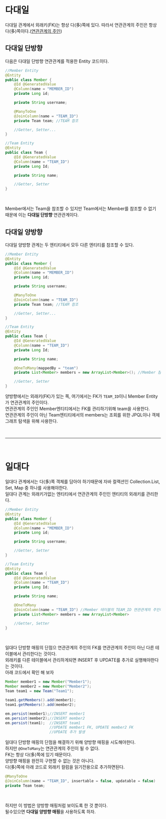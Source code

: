 # 다대일
다대일 관계에서 외래키(FK)는 항상 다(多)쪽에 있다. 따라서 연관관계의 주인은 항상 다(多)쪽이다.([연관관계의 주인](https://github.com/oyatrij/my-study/blob/main/JPA/infrean-jpa-basic/%EC%9D%B4%EB%A1%A0/%EC%97%B0%EA%B4%80%EA%B4%80%EA%B3%84%EC%9D%98%20%EC%A3%BC%EC%9D%B8.md))<br>

## 다대일 단방향
다음은 다대일 단방향 연관관계를 적용한 Entity 코드이다.<br>
```java
//Member Entity
@Entity
public class Member {
    @Id @GeneratedValue
    @Column(name = "MEMBER_ID")
    private Long id;

    private String username;

    @ManyToOne
    @JoinColumn(name = "TEAM_ID")
    private Team team; //TEAM 참조

    //Getter, Setter...
}

//Team Entity
@Entity
public class Team {
    @Id @GeneratedValue
    @Column(name = "TEAM_ID")
    private Long Id;

    private String name;

    //Getter, Setter
}
```

<br>

Member에서는 Team을 참조할 수 있지만 Team에서는 Member를 참조할 수 없기 때문에 이는 **다대일 단방향** 연관관계이다.<br>

## 다대일 양방향
다대일 양방향 관계는 두 엔티티에서 모두 다른 엔티티를 참조할 수 있다.

```java
//Member Entity
@Entity
public class Member {
    @Id @GeneratedValue
    @Column(name = "MEMBER_ID")
    private Long id;

    private String username;

    @ManyToOne
    @JoinColumn(name = "TEAM_ID")
    private Team team; //TEAM 참조

    //Getter, Setter...
}

//Team Entity
@Entity
public class Team {
    @Id @GeneratedValue
    @Column(name = "TEAM_ID")
    private Long Id;

    private String name;

    @OneToMany(mappedBy = "team")
    private List<Member> members = new ArrayList<Member>(); //Member 참조

    //Getter, Setter
}
```

양방향에서는 외래키(FK)가 있는 쪽, 여기에서는 FK가 `TEAM_ID`이니 Member Entity가 연관관계의 주인이다.<br>
연관관계의 주인인 Member엔티티에서는 FK를 관리하기위해 team을 사용한다.<br>
연관관계의 주인이 아닌 Team엔티티에서의 members는 조회를 위한 JPQL이나 객체 그래프 탐색을 위해 사용한다.<br>

<br>

---

<br>

# 일대다
일대다 관계에서는 다(多)쪽 객체를 담아야 하기때문에 자바 컬랙션인 Collection.List, Set, Map 중 하나를 사용해야한다.<br>
일대다 관계는 외래키가없는 엔티티에서 연관관계의 주인인 엔티티의 외래키를 관리한다.<br>

```java
//Member Entity
@Entity
public class Member {
    @Id @GeneratedValue
    @Column(name = "MEMBER_ID")
    private Long id;

    private String username;

    //Getter, Setter
}

//Team Entity
@Entity
public class Team {
    @Id @GeneratedValue
    @Column(name = "TEAM_ID")
    private Long Id;

    private String name;

    @OneToMany
    @JoinColumn(name = "TEAM_ID") //Member 테이블의 TEAM_ID 연관관계의 주인에 (FK)
    private List<Member> members = new ArrayList<Member>

    //Getter, Setter
}
```

<br>

일대다 단방향 매핑의 단점으 연관관계의 주인의 FK를 연관관계의 주인이 아닌 다른 테이블에서 관리한다는 것이다.<br>
외래키를 다른 테이블에서 관리하게되면 INSERT 후 UPDATE를 추가로 실행해야한다는 것이다.<br>
아래 코드에서 확인 해 보자

```java
Member member1 = new Member("Member1");
Member member2 = new Member("Member2");
Team team1 = new Team("Team1");

team1.getMembers().add(member1);
team1.getMembers().add(member2);

em.persist(member1);//INSERT member1
em.persist(member2);//INSERT member2
em.persist(team1);  //INSERT team1
                    //UPDATE member1 FK, UPDATE member2 FK
                    //UPDATE 추가 발생
```

일대다 단방향 매핑의 단점을 해결하기 위해 양방향 매핑을 시도해야한다.<br>
하지만 `@OneToMany`는 연관관계의 주인이 될 수 없다.<br>
FK는 항상 다(多)쪽에 있기 때문이다.<br>
양방향 매핑을 완전히 구현할 수 없는 것은 아니다.<br>
다(多)쪽에 아래 코드로 외래키 컬럼을 읽기전용으로 추가하면된다.

```java
@ManyToOne
@JoinColumn(name = "TEAM_ID", insertable = false, updatable = false)
private Team team;
```

<br>

하지만 이 방법은 양방향 매핑처럼 보이도록 한 것 뿐이다.<br>
될수있으면 **다대일 양방향 매핑**을 사용하도록 하자.








